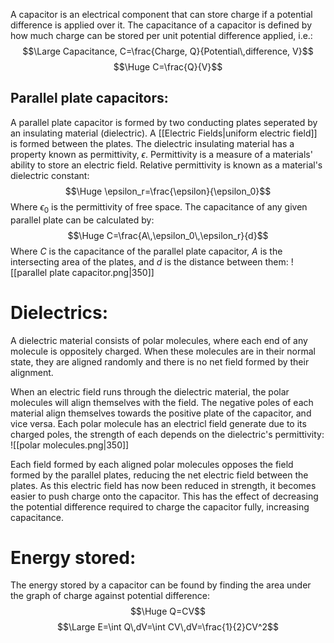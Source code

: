 A capacitor is an electrical component that can store charge if a potential difference is applied over it. The capacitance of a capacitor is defined by how much charge can be stored per unit potential difference applied, i.e.:
$$\Large Capacitance, C=\frac{Charge, Q}{Potential\,difference, V}$$
$$\Huge C=\frac{Q}{V}$$

## Parallel plate capacitors:

A parallel plate capacitor is formed by two conducting plates seperated by an insulating material (dielectric). A [[Electric Fields|uniform electric field]] is formed between the plates. The dielectric insulating material has a property known as permittivity, $\epsilon$. Permittivity is a measure of a materials' ability to store an electric field. Relative permittivity is known as a material's dielectric constant:
$$\Huge \epsilon_r=\frac{\epsilon}{\epsilon_0}$$
Where $\epsilon_0$ is the permittivity of free space. The capacitance of any given parallel plate can be calculated by:
$$\Huge C=\frac{A\,\epsilon_0\,\epsilon_r}{d}$$
Where $C$ is the capacitance of the parallel plate capacitor, $A$ is the intersecting area of the plates, and $d$ is the distance between them:
![[parallel plate capacitor.png|350]]

# Dielectrics:

A dielectric material consists of polar molecules, where each end of any molecule is oppositely charged. When these molecules are in their normal state, they are aligned randomly and there is no net field formed by their alignment.

When an electric field runs through the dielectric material, the polar molecules will align themselves with the field. The negative poles of each material align themselves towards the positive plate of the capacitor, and vice versa. Each polar molecule has an electricl field generate due to its charged poles, the strength of each depends on the dielectric's permittivity:
![[polar molecules.png|350]]

Each field formed by each aligned polar molecules opposes the field formed by the parallel plates, reducing the net electric field between the plates. As this electric field has now been reduced in strength, it becomes easier to push charge onto the capacitor. This has the effect of decreasing the potential difference required to charge the capacitor fully, increasing capacitance.

# Energy stored:

The energy stored by a capacitor can be found by finding the area under the graph of charge against potential difference:
$$\Huge Q=CV$$
$$\Large E=\int Q\,dV=\int CV\,dV=\frac{1}{2}CV^2$$